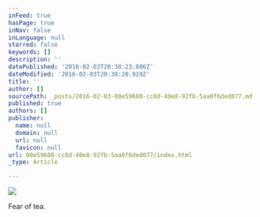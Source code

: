 ```yaml
---
inFeed: true
hasPage: true
inNav: false
inLanguage: null
starred: false
keywords: []
description: ''
datePublished: '2016-02-03T20:38:23.806Z'
dateModified: '2016-02-03T20:38:20.919Z'
title: ''
author: []
sourcePath: _posts/2016-02-03-00e59680-cc8d-40e8-92fb-5aa0f6ded077.md
published: true
authors: []
publisher:
  name: null
  domain: null
  url: null
  favicon: null
url: 00e59680-cc8d-40e8-92fb-5aa0f6ded077/index.html
_type: Article

---
```

![](https://s3-us-west-2.amazonaws.com/the-grid-img/p/cea3bd735ac779010e70561f7d770ffb56468e47.jpg)

Fear of tea.
